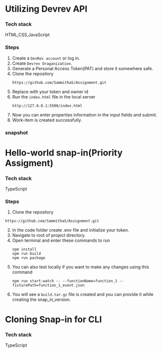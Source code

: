 # Utilizing Devrev API


### Tech stack
   HTML,CSS,JavaScript
### Steps
1. Create a `DevRev account` or log in.
2. Create `Devrev Oraganization`.
3. Generate a Personal Access Token(PAT) and store it somewhere safe.
4. Clone the repository
   ```
   https://github.com/SammithaS/Assignment.git
   ```
5. Replace with your token and owner id
6. Run the `index.html` file in the local server
   ```
   http://127.0.0.1:5500/index.html
   ```
7. Now you can enter properties information in the input fields and submit.
8. Work-item is created successfully.

### snapshot

# Hello-world snap-in(Priority Assigment)

### Tech stack
   TypeScript
### Steps
1. Clone the repository
```
https://github.com/SammithaS/Assignment.git
```
2. In the code folder create .env file and initialize your token.
3. Navigate to root of project directory.
4. Open terminal and enter these commands to run
   ```
   npm install
   npm run build
   npm run package
   ```
5. You can also test locally if you want to make any changes using this command
   ```
   npm run start:watch -- --functionName=function_1 --fixturePath=function_1_event.json
   ```
7. You will see a `build.tar.gz` file is created and you can provide it while creating the snap_in_version.

# Cloning Snap-in for CLI

### Tech stack
   TypeScript
